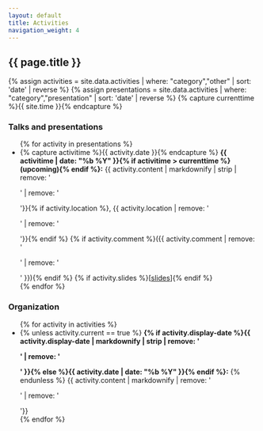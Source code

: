 ```yaml
---
layout: default
title: Activities
navigation_weight: 4
---
```


## {{ page.title }}

{% assign activities = site.data.activities | where: "category","other" | sort: 'date' | reverse %}
{% assign presentations = site.data.activities | where: "category","presentation" | sort: 'date' | reverse %}
{% capture currenttime %}{{ site.time }}{% endcapture %}

### Talks and presentations
<ul>
{% for activity in presentations %}
<li>
{% capture activitime %}{{ activity.date }}{% endcapture %}
<strong>{{ activitime | date: "%b %Y" }}{% if activitime > currenttime %} (upcoming){% endif %}:</strong>
{{ activity.content | markdownify | strip | remove: '<p>' | remove: '</p>'}}{% if activity.location %}, {{ activity.location | remove: '<p>' | remove: '</p>'}}{% endif %}
{% if activity.comment %}({{ activity.comment | remove: '<p>' | remove: '</p>' }}){% endif %}
{% if activity.slides %}[<a href="{{ activity.slides }}">slides</a>]{% endif %}
</li>
{% endfor %}
</ul>

### Organization
<ul>
{% for activity in activities %}
<li>
{% unless activity.current == true %}
<strong>{% if activity.display-date %}{{ activity.display-date | markdownify | strip | remove: '<p>' | remove: '</p>' }}{% else %}{{ activity.date | date: "%b %Y" }}{% endif %}:</strong>
{% endunless %}
{{ activity.content | markdownify | remove: '<p>' | remove: '</p>'}}
</li>
{% endfor %}
</ul>

